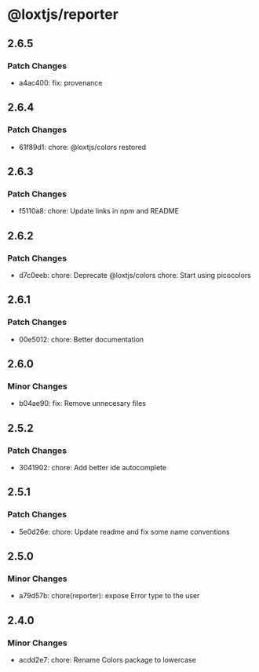# @loxtjs/reporter

## 2.6.5

### Patch Changes

- a4ac400: fix: provenance

## 2.6.4

### Patch Changes

- 61f89d1: chore: @loxtjs/colors restored

## 2.6.3

### Patch Changes

- f5110a8: chore: Update links in npm and README

## 2.6.2

### Patch Changes

- d7c0eeb: chore: Deprecate @loxtjs/colors
  chore: Start using picocolors

## 2.6.1

### Patch Changes

- 00e5012: chore: Better documentation

## 2.6.0

### Minor Changes

- b04ae90: fix: Remove unnecesary files

## 2.5.2

### Patch Changes

- 3041902: chore: Add better ide autocomplete

## 2.5.1

### Patch Changes

- 5e0d26e: chore: Update readme and fix some name conventions

## 2.5.0

### Minor Changes

- a79d57b: chore(reporter): expose Error type to the user

## 2.4.0

### Minor Changes

- acdd2e7: chore: Rename Colors package to lowercase
